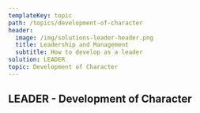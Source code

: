 ```yaml
---
templateKey: topic
path: /topics/development-of-character
header:
  image: /img/solutions-leader-header.png
  title: Leadership and Management
  subtitle: How to develop as a leader
solution: LEADER
topic: Development of Character
---
```


## LEADER - Development of Character
